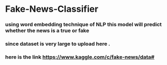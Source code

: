 # Fake-News-Classifier

### using word embedding technique of NLP this model will predict whether the news is a true or fake

### since dataset is very large to upload here .
### here is the link <a> https://www.kaggle.com/c/fake-news/data#</a>
